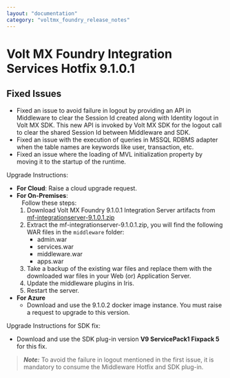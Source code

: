 ```yaml
---
layout: "documentation"
category: "voltmx_foundry_release_notes"
---
```

                           

Volt MX  Foundry Integration Services Hotfix 9.1.0.1
==================================================

Fixed Issues
------------

*   Fixed an issue to avoid failure in logout by providing an API in Middleware to clear the Session Id created along with Identity logout in Volt MX SDK. This new API is invoked by Volt MX SDK for the logout call to clear the shared Session Id between Middleware and SDK.
*   Fixed an issue with the execution of queries in MSSQL RDBMS adapter when the table names are keywords like user, transaction, etc.
*   Fixed an issue where the loading of MVL initialization property by moving it to the startup of the runtime.  
    

Upgrade Instructions:

*   **For Cloud**: Raise a cloud upgrade request.
*   **For On-Premises**:  
       Follow these steps:
    1.  Download Volt MX Foundry 9.1.0.1 Integration Server artifacts from  
        [mf-integrationserver-9.1.0.1.zip](http://download.voltmx.com/onpremise/mobilefoundry/server/9.1.0.1/mf-integrationserver-9.1.0.1.zip)
    2.  Extract the mf-integrationserver-9.1.0.1.zip, you will find the following WAR files in the `middleware` folder:
        *   admin.war
        *   services.war
        *   middleware.war
        *   apps.war
    3.  Take a backup of the existing war files and replace them with the downloaded war files in your Web (or) Application Server.
    4.  Update the middleware plugins in Iris.
    5.  Restart the server.
*   **For Azure**
    *   Download and use the 9.1.0.2 docker image instance. You must raise a request to upgrade to this version.

Upgrade Instructions for SDK fix:

*   Download and use the SDK plug-in version **V9 ServicePack1 Fixpack 5** for this fix.

> **_Note:_** To avoid the failure in logout mentioned in the first issue, it is mandatory to consume the Middleware Hotfix and SDK plug-in.
